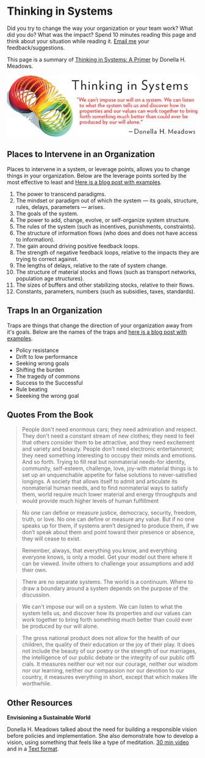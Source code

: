 # Thinking in Systems

Did you try to change the way your organization or your team work? What did you do? What was the impact? Spend 10 minutes reading this page and think about your situation while reading it. [Email me](mailto:orengolan@gmail.com) your feedback/suggestions.

This page is a summary of [Thinking in Systems: A Primer](https://www.amazon.com/Thinking-Systems-Donella-H-Meadows/dp/1603580557) by Donella H. Meadows.

![thinking-in-systems.png](thinking-in-systems.png)

## Places to Intervene in an Organization
Places to intervene in a system, or leverage points, allows you to change things in your organization. Below are the leverage points sorted by the most effective to least and [Here is a blog post with examples](https://donellameadows.org/archives/leverage-points-places-to-intervene-in-a-system/).

1. The power to transcend paradigms.
1. The mindset or paradigm out of which the system — its goals, structure, rules, delays, parameters — arises.
1. The goals of the system.
1. The power to add, change, evolve, or self-organize system structure.
1. The rules of the system (such as incentives, punishments, constraints).
1. The structure of information flows (who does and does not have access to information).
1. The gain around driving positive feedback loops.
1. The strength of negative feedback loops, relative to the impacts they are trying to correct against.
1. The lengths of delays, relative to the rate of system change.
1. The structure of material stocks and flows (such as transport networks, population age structures).
1. The sizes of buffers and other stabilizing stocks, relative to their flows.
1. Constants, parameters, numbers (such as subsidies, taxes, standards).


## Traps In an Organization
Traps are things that change the direction of your organization away from it's goals. Below are the names of the traps and [here is a blog post with examples](https://bytepawn.com/systems-thinking.html).

* Policy resistance
* Drift to low performance
* Seeking wrong goals
* Shifting the burden
* The tragedy of commons
* Success to the Successful
* Rule beating
* Seeeking the wrong goal

## Quotes From the Book

> People don't need enormous cars; they need admiration and respect. They don't need a constant stream of new clothes; they need to feel that others consider them to be attractive, and they need excitement and variety and beauty. People don't need electronic entertainment; they need something interesting to occupy their minds and emotions. And so forth. Trying to fill real but nonmaterial needs-for identity, community, self-esteem, challenge, love, joy-with material things is to set up an unquenchable appetite for false solutions to never-satisfied longings. A society that allows itself to admit and articulate its nonmaterial human needs, and to find nonmaterial ways to satisfy them, world require much lower material and energy throughputs and would provide much higher levels of human fulfillment

> No one can define or measure justice, democracy, security, freedom, truth, or love. No one can define or measure any value. But if no one speaks up for them, if systems aren’t designed to produce them, if we don’t speak about them and point toward their presence or absence, they will cease to exist.

> Remember, always, that everything you know, and everything everyone knows, is only a model. Get your model out there where it can be viewed. Invite others to challenge your assumptions and add their own.

> There are no separate systems. The world is a continuum. Where to draw a boundary around a system depends on the purpose of the discussion.

> We can't impose our will on a system. We can listen to what the system tells us, and discover how its properties and our values can work together to bring forth something much better than could ever be produced by our will alone.

> The gross national product does not allow for the health of our children, the quality of their education or the joy of their play.  It  does  not  include  the  beauty  of  our  poetry  or  the  strength  of  our  marriages,  the  intelligence  of  our  public  debate  or  the  integrity  of  our  public  offi  cials.    It  measures  neither  our  wit  nor our courage, neither our wisdom nor our learning, neither our  compassion  nor  our  devotion  to  our  country,  it  measures  everything in short, except that which makes life worthwhile.

## Other Resources
**Envisioning a Sustainable World**

Donella H. Meadows talked about the need for building a responsible vision before policies and implementation. She also demonstrate how to develop a vision, using something that feels like a type of meditation. [30 min video](https://donellameadows.org/donella-meadows-legacy/envisioning-a-sustainable-world/) and in a [Text format](https://donellameadows.org/archives/envisioning-a-sustainable-world/).
